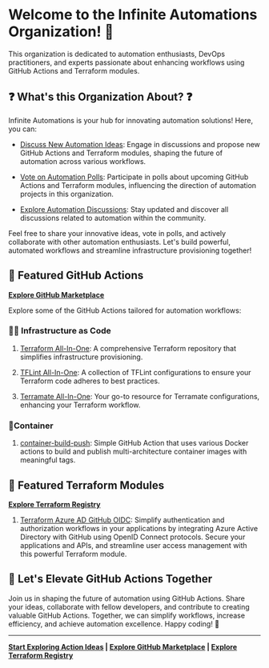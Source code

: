 # Welcome to the Infinite Automations Organization! 🚀

This organization is dedicated to automation enthusiasts, DevOps practitioners, and experts passionate about enhancing workflows using GitHub Actions and Terraform modules.

## ❓ What's this Organization About? ❓

Infinite Automations is your hub for innovating automation solutions! Here, you can:

- [Discuss New Automation Ideas](https://github.com/orgs/infinite-automations/discussions/categories/ideas): Engage in discussions and propose new GitHub Actions and Terraform modules, shaping the future of automation across various workflows.

- [Vote on Automation Polls](https://github.com/orgs/infinite-automations/discussions/categories/polls): Participate in polls about upcoming GitHub Actions and Terraform modules, influencing the direction of automation projects in this organization.

- [Explore Automation Discussions](https://github.com/orgs/infinite-automations/discussions): Stay updated and discover all discussions related to automation within the community.

Feel free to share your innovative ideas, vote in polls, and actively collaborate with other automation enthusiasts. Let's build powerful, automated workflows and streamline infrastructure provisioning together!

## 🚀 Featured GitHub Actions

**[Explore GitHub Marketplace](https://github.com/marketplace?category=&type=&verification=&query=infinite-automations)**

Explore some of the GitHub Actions tailored for automation workflows:

### 👷‍♀️ Infrastructure as Code

1. [Terraform All-In-One](https://github.com/infinite-automations/terraform-all-in-one): A comprehensive Terraform repository that simplifies infrastructure provisioning.

2. [TFLint All-In-One](https://github.com/infinite-automations/tflint-all-in-one): A collection of TFLint configurations to ensure your Terraform code adheres to best practices.

3. [Terramate All-In-One](https://github.com/infinite-automations/terramate-all-in-one): Your go-to resource for Terramate configurations, enhancing your Terraform workflow.

### 🐳Container

1. [container-build-push](https://github.com/infinite-automations/full-build-push-action): Simple GitHub Action that uses various Docker actions to build and publish multi-architecture container images with meaningful tags.

## 🚀 Featured Terraform Modules

**[Explore Terraform Registry](https://registry.terraform.io/search/modules?q=infinite-automations)**

1. [Terraform Azure AD GitHub OIDC](https://github.com/infinite-automations/terraform-azuread-github-oidc): Simplify authentication and authorization workflows in your applications by integrating Azure Active Directory with GitHub using OpenID Connect protocols. Secure your applications and APIs, and streamline user access management with this powerful Terraform module.

## 🎉 Let's Elevate GitHub Actions Together

Join us in shaping the future of automation using GitHub Actions. Share your ideas, collaborate with fellow developers, and contribute to creating valuable GitHub Actions. Together, we can simplify workflows, increase efficiency, and achieve automation excellence. Happy coding! 🚀

---

**[Start Exploring Action Ideas](https://github.com/orgs/infinite-automations/discussions/categories/ideas) | [Explore GitHub Marketplace](https://github.com/marketplace?category=&type=&verification=&query=infinite-automations) | [Explore Terraform Registry](https://registry.terraform.io/search/modules?q=infinite-automations)**
